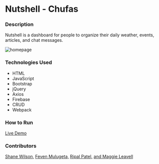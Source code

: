 # Nutshell - Chufas

### Description
Nutshell is a dashboard for people to organize their daily weather, events, articles, and chat messages.

![homepage](./screenshots/main-page.png)

### Technologies Used
* HTML
* JavaScript
* Bootstrap
* jQuery
* Axios
* Firebase
* CRUD
* Webpack

### How to Run
[Live Demo](https://nutshell-chufas.firebaseapp.com/)

### Contributors
[Shane Wilson,](https://github.com/shanedwilson)
[Feven Mulugeta,](https://github.com/Feven90)
[Ripal Patel,](https://github.com/ripalpate)
[and Maggie Leavell](https://github.com/mjleavell)
